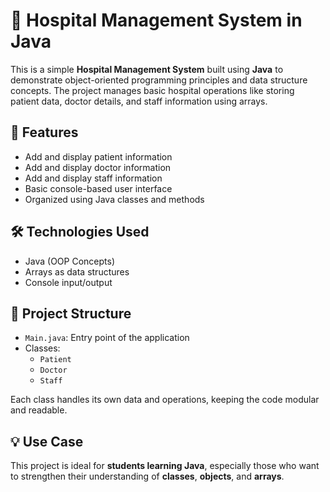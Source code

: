 # 🏥 Hospital Management System in Java

This is a simple **Hospital Management System** built using **Java** to demonstrate object-oriented programming principles and data structure concepts. 
The project manages basic hospital operations like storing patient data, doctor details, and staff information using arrays.

## 🚀 Features

- Add and display patient information
- Add and display doctor information
- Add and display staff information
- Basic console-based user interface
- Organized using Java classes and methods

## 🛠️ Technologies Used

- Java (OOP Concepts)
- Arrays as data structures
- Console input/output

## 📂 Project Structure

- `Main.java`: Entry point of the application
- Classes:
  - `Patient`
  - `Doctor`
  - `Staff`

Each class handles its own data and operations, keeping the code modular and readable.

## 💡 Use Case

This project is ideal for **students learning Java**, especially those who want to strengthen their understanding of **classes**, **objects**, and **arrays**.
